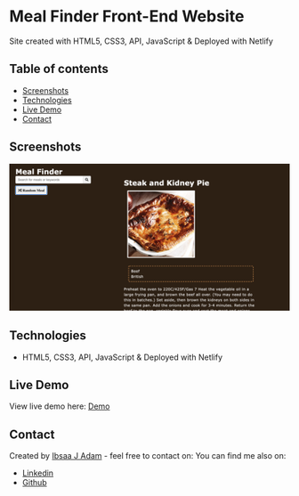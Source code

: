 # Meal Finder Front-End Website

Site created with HTML5, CSS3, API, JavaScript & Deployed with Netlify

## Table of contents

- [Screenshots](#screenshots)
- [Technologies](#technologies)
- [Live Demo](#live-demo)
- [Contact](#contact)

## Screenshots

<img src="img/meal-finder.png">

## Technologies

- HTML5, CSS3, API, JavaScript & Deployed with Netlify

## Live Demo

View live demo here: [Demo](https://find-me-meals.netlify.app/)

## Contact

Created by [Ibsaa J Adam](https://github.com/ibsaajadam) - feel free to contact on:
You can find me also on:

- [Linkedin](https://www.linkedin.com/in/ibsaajadam/)
- [Github](https://github.com/ibsaajadam)

